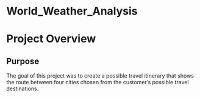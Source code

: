 # World_Weather_Analysis

# Project Overview
## Purpose
The goal of this project was to create a possible travel itinerary that shows the route between four cities chosen from the customer’s possible travel destinations. 